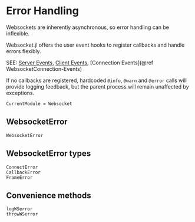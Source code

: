 # Error Handling

Websockets are inherently asynchronous, so error handling can be inflexible.

Websocket.jl offers the user event hooks to register callbacks and handle errors flexibly.

SEE: [Server Events](@ref), [Client Events](@ref), [Connection Events](@ref WebsocketConnection-Events)

If no callbacks are registered, hardcoded `@info`, `@warn` and `@error` calls will provide logging feedback, 
but the parent process will remain unaffected by exceptions.


```@meta
CurrentModule = Websocket
```
## WebsocketError
```@docs
WebsocketError
```
## WebsocketError types
```@docs
ConnectError
CallbackError
FrameError
```
## Convenience methods
```@docs
logWSerror
throwWSerror
```
